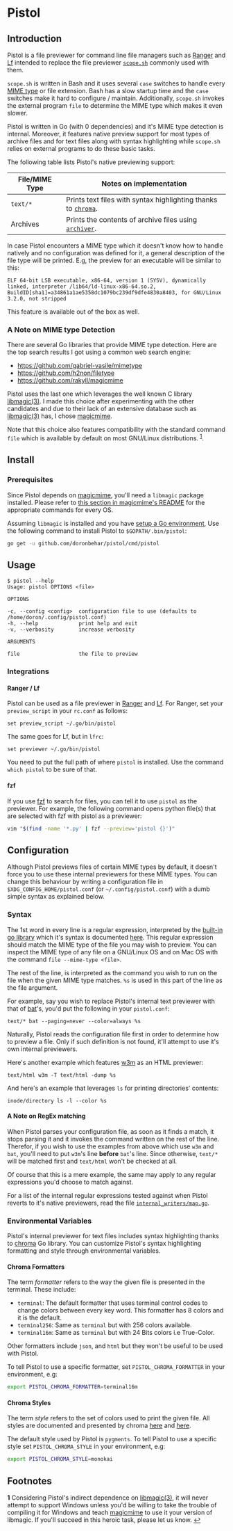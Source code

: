 # Pistol

## Introduction

Pistol is a file previewer for command line file managers such as
[Ranger](https://ranger.github.io/) and [Lf](https://github.com/gokcehan/lf)
intended to replace the file previewer
[`scope.sh`](https://github.com/ranger/ranger/blob/v1.9.2/ranger/data/scope.sh)
commonly used with them.

`scope.sh` is written in Bash and it uses several `case` switches to handle
every [MIME type](https://en.wikipedia.org/wiki/Media_type) or file extension.
Bash has a slow startup time and the `case` switches make it hard to configure
/ maintain. Additionally, `scope.sh` invokes the external program `file` to
determine the MIME type which makes it even slower.

Pistol is written in Go (with 0 dependencies) and it's MIME type detection is
internal. Moreover, it features native preview support for most types of
archive files and for text files along with syntax highlighting while
`scope.sh` relies on external programs to do these basic tasks.

The following table lists Pistol's native previewing support:

File/MIME Type  | Notes on implementation
---------- | -----------------------
`text/*`   | Prints text files with syntax highlighting thanks to [`chroma`](https://github.com/alecthomas/chroma).
Archives   | Prints the contents of archive files using [`archiver`](https://github.com/mholt/archiver).

In case Pistol encounters a MIME type which it doesn't know how to handle
natively and no configuration was defined for it, a general description of the
file type will be printed. E.g, the preview for an executable will be similar
to this:

```
ELF 64-bit LSB executable, x86-64, version 1 (SYSV), dynamically linked, interpreter /lib64/ld-linux-x86-64.so.2, BuildID[sha1]=a34861a1ae5358dc1079bc239df9dfe4830a8403, for GNU/Linux 3.2.0, not stripped
```

This feature is available out of the box as well.

### A Note on MIME type Detection

There are several Go libraries that provide MIME type detection. Here are the
top search results I got using a common web search engine:

- https://github.com/gabriel-vasile/mimetype
- https://github.com/h2non/filetype
- https://github.com/rakyll/magicmime

Pistol uses the last one which leverages the well known C library
[libmagic(3)](http://linux.die.net/man/3/libmagic). I made this choice after
experimenting with the other candidates and due to their lack of an extensive
database such as [libmagic(3)](http://linux.die.net/man/3/libmagic) has,
I chose [magicmime](https://github.com/rakyll/magicmime).

Note that this choice also features compatibility with the standard command
`file` which is available by default on most GNU/Linux distributions.
<sup id="a1">[1](#f1)</sup>.

## Install

### Prerequisites

Since Pistol depends on  [magicmime](https://github.com/rakyll/magicmime),
you'll need a `libmagic` package installed. Please refer to [this section in
magicmime's
README](https://github.com/rakyll/magicmime/tree/v0.1.0#prerequisites) for the
appropriate commands for every OS.

Assuming `libmagic` is installed and you have [setup a Go
environment](https://golang.org/doc/install), Use the following command to
install Pistol to `$GOPATH/.bin/pistol`:

```sh
go get -u github.com/doronbehar/pistol/cmd/pistol
```

## Usage

```
$ pistol --help
Usage: pistol OPTIONS <file>

OPTIONS

-c, --config <config>  configuration file to use (defaults to /home/doron/.config/pistol.conf)
-h, --help             print help and exit
-v, --verbosity        increase verbosity

ARGUMENTS

file                   the file to preview
```

### Integrations

#### Ranger / Lf

Pistol can be used as a file previewer in [Ranger](https://ranger.github.io/)
and [Lf](https://github.com/gokcehan/lf). For Ranger, set your `preview_script` in your
`rc.conf` as follows:

```
set preview_script ~/.go/bin/pistol
```

The same goes for Lf, but in `lfrc`:

```
set previewer ~/.go/bin/pistol
```

You need to put the full path of where `pistol` is installed. Use the command
`which pistol` to be sure of that.

#### fzf

If you use [fzf](https://github.com/junegunn/fzf) to search for files, you can
tell it to use `pistol` as the previewer. For example, the following command
opens python file(s) that are selected with fzf with pistol as a previewer:

```sh
vim "$(find -name '*.py' | fzf --preview='pistol {}')"
```

## Configuration

Although Pistol previews files of certain MIME types by default, it doesn't
force you to use these internal previewers for these MIME types. You can change
this behaviour by writing a configuration file in
`$XDG_CONFIG_HOME/pistol.conf` (or `~/.config/pistol.conf`) with a dumb simple
syntax as explained below.

### Syntax

The 1st word in every line is a regular expression, interpreted by the
[built-in go library](https://golang.org/pkg/regexp) which it's syntax is
documented [here](https://golang.org/pkg/regexp/syntax/). This regular
expression should match the MIME type of the file you may wish to preview. You
can inspect the MIME type of any file on a GNU/Linux OS and on Mac OS with the
command `file --mime-type <file>`.

The rest of the line, is interpreted as the command you wish to run on the file
when the given MIME type matches. `%s` is used in this part of the line as the
file argument.

For example, say you wish to replace Pistol's internal text previewer with that
of [bat](https://github.com/sharkdp/bat)'s, you'd put the following in your
`pistol.conf`:

```
text/* bat --paging=never --color=always %s
```

Naturally, Pistol reads the configuration file first in order to determine how
to preview a file. Only if such definition is not found, it'll attempt to use
it's own internal previewers.

Here's another example which features [w3m](http://w3m.sourceforge.net/) as an
HTML previewer:

```
text/html w3m -T text/html -dump %s
```

And here's an example that leverages `ls` for printing directories' contents:

```
inode/directory ls -l --color %s
```

#### A Note on RegEx matching

When Pistol parses your configuration file, as soon as it finds a match, it
stops parsing it and it invokes the command written on the rest of the line.
Therefor, if you wish to use the examples from above which use `w3m` and `bat`,
you'll need to put `w3m`'s line **before** `bat`'s line. Since otherwise,
`text/*` will be matched first and `text/html` won't be checked at all.

Of course that this is a mere example, the same may apply to any regular
expressions you'd choose to match against.

For a list of the internal regular expressions tested against when Pistol
reverts to it's native previewers, read the file
[`internal_writers/map.go`](https://github.com/doronbehar/pistol/blob/218310e5bf394d0d7edca4274145eef8f2f491df/internal_writers/map.go#L8-L12).


### Environmental Variables

Pistol's internal previewer for text files includes syntax highlighting thanks
to [chroma](https://github.com/alecthomas/chroma) Go library. You can customize
Pistol's syntax highlighting formatting and style through environmental
variables.

#### Chroma Formatters

The term _formatter_ refers to the way the given file is presented in the
terminal. These include:

- `terminal`: The default formatter that uses terminal control codes to change
  colors between every key word. This formatter has 8 colors and it is the
  default.
- `terminal256`: Same as `terminal` but with 256 colors available.
- `terminal16m`: Same as `terminal` but with 24 Bits colors i.e True-Color.

Other formatters include `json`, and `html` but they won't be useful to be used with Pistol.

To tell Pistol to use a specific formatter, set `PISTOL_CHROMA_FORMATTER` in
your  environment, e.g:

```sh
export PISTOL_CHROMA_FORMATTER=terminal16m
```

#### Chroma Styles

The term _style_ refers to the set of colors used to print the given file.
All styles are documented and presented by chroma
[here](https://xyproto.github.io/splash/docs/all.html) and
[here](https://xyproto.github.io/splash/docs/longer/all.html).

The default style used by Pistol is `pygments`. To tell Pistol to use
a specific style set `PISTOL_CHROMA_STYLE` in your environment, e.g:

```sh
export PISTOL_CHROMA_STYLE=monokai
```

## Footnotes

<b id="f1">1</b> Considering Pistol's indirect dependence on
[libmagic(3)](http://linux.die.net/man/3/libmagic), it will never attempt to
support Windows unless you'd be willing to take the trouble of compiling it for
Windows and teach [magicmime](https://github.com/rakyll/magicmime) to use it
your version of libmagic. If you'll succeed in this heroic task, please let us
know. [↩](#a1)
